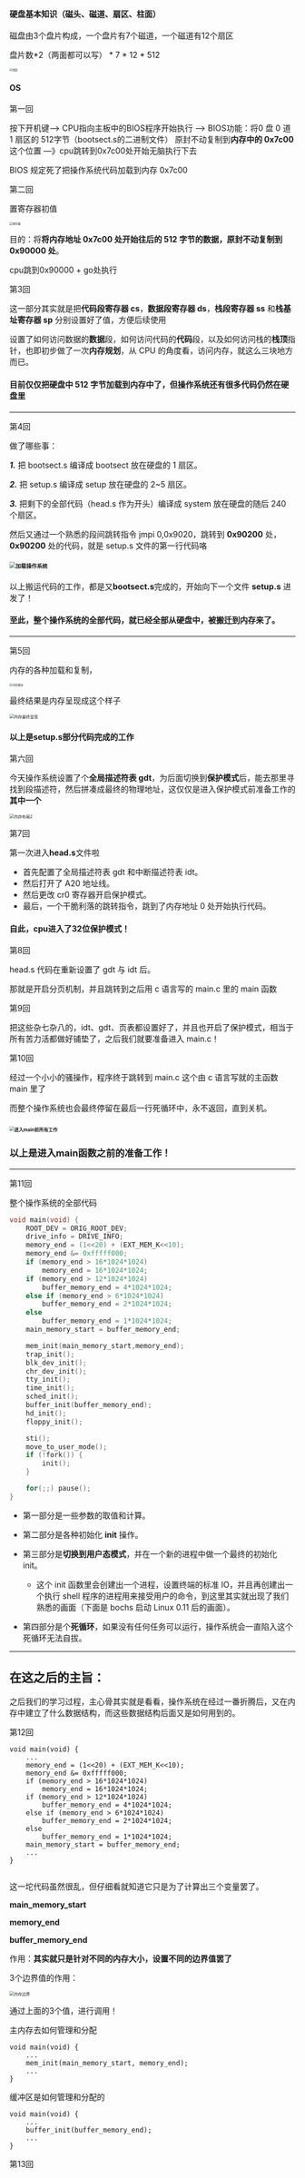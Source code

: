 #### 硬盘基本知识（磁头、磁道、扇区、柱面）

磁盘由3个盘片构成，一个盘片有7个磁道，一个磁道有12个扇区

盘片数*2（两面都可以写） * 7 * 12 * 512

<img src="/Users/zhangkuang/Documents/College/kuangkaungkaungha/Notes/OS/pic/扇区.png" alt="扇区" style="zoom:33%;" />

#### OS

第一回

按下开机键—> CPU指向主板中的BIOS程序开始执行 —> BIOS功能：将0 盘 0 道 1 扇区的 512字节（bootsect.s的二进制文件） 原封不动复制到**内存中的 0x7c00** 这个位置 —》cpu跳转到0x7c00处开始无脑执行下去

BIOS 规定死了把操作系统代码加载到内存 0x7c00



第二回

置寄存器初值

<img src="/Users/zhangkuang/Documents/College/kuangkaungkaungha/Notes/OS/pic/寄存器.png" alt="寄存器" style="zoom: 33%;" />



目的：将**将内存地址 0x7c00 处开始往后的 512 字节的数据，原封不动复制到 0x90000 处**。

cpu跳到0x90000 + go处执行



第3回

这一部分其实就是把**代码段寄存器 cs**，**数据段寄存器 ds**，**栈段寄存器 ss** 和**栈基址寄存器 sp** 分别设置好了值，方便后续使用



设置了如何访问数据的**数据**段，如何访问代码的**代码**段，以及如何访问栈的**栈顶**指针，也即初步做了一次**内存规划**，从 CPU 的角度看，访问内存，就这么三块地方而已。



#### **目前仅仅把硬盘中 512 字节加载到内存中了，但操作系统还有很多代码仍然在硬盘里**

------





第4回

做了哪些事：

***1.*** 把 bootsect.s 编译成 bootsect 放在硬盘的 1 扇区。

***2.*** 把 setup.s 编译成 setup 放在硬盘的 2~5 扇区。

***3.*** 把剩下的全部代码（head.s 作为开头）编译成 system 放在硬盘的随后 240 个扇区。



然后又通过一个熟悉的段间跳转指令 jmpi 0,0x9020，跳转到 **0x90200** 处， **0x90200** 处的代码，就是 setup.s 文件的第一行代码咯

#### <img src="/Users/zhangkuang/Documents/College/kuangkaungkaungha/Notes/OS/pic/加载操作系统.png" alt="加载操作系统" style="zoom: 67%;" />



以上搬运代码的工作，都是又**bootsect.s**完成的，开始向下一个文件 **setup.s** 进发了！

#### 至此，整个操作系统的**全部代码**，就已经全部从硬盘中，被搬迁到内存来了。

------



第5回

内存的各种加载和复制，

<img src="/Users/zhangkuang/Documents/College/kuangkaungkaungha/Notes/OS/pic/内存移动.png" alt="内存移动" style="zoom:33%;" />

最终结果是内存呈现成这个样子

<img src="/Users/zhangkuang/Documents/College/kuangkaungkaungha/Notes/OS/pic/内存最终呈现.png" alt="内存最终呈现" style="zoom:50%;" />



#### 以上是setup.s部分代码完成的工作



第六回

今天操作系统设置了个**全局描述符表 gdt**，为后面切换到**保护模式**后，能去那里寻找到段描述符，然后拼凑成最终的物理地址，这仅仅是进入保护模式前准备工作的**其中一个**

<img src="/Users/zhangkuang/Documents/College/kuangkaungkaungha/Notes/OS/pic/内存布局2.png" alt="内存布局2" style="zoom:50%;" />



第7回

第一次进入**head.s**文件啦

- 首先配置了全局描述符表 gdt 和中断描述符表 idt。
- 然后打开了 A20 地址线。
- 然后更改 cr0 寄存器开启保护模式。
- 最后，一个干脆利落的跳转指令，跳到了内存地址 0 处开始执行代码。



#### 自此，cpu进入了32位保护模式！



第8回

head.s 代码在重新设置了 gdt 与 idt 后。

那就是开启分页机制，并且跳转到之后用 c 语言写的 main.c 里的 main 函数



第9回

把这些杂七杂八的，idt、gdt、页表都设置好了，并且也开启了保护模式，相当于所有苦力活都做好铺垫了，之后我们就要准备进入 main.c！



第10回

经过一个小小的骚操作，程序终于跳转到 main.c 这个由 c 语言写就的主函数 main 里了

而整个操作系统也会最终停留在最后一行死循环中，永不返回，直到关机。





### <img src="/Users/zhangkuang/Documents/College/kuangkaungkaungha/Notes/OS/pic/进入main前所有工作.png" alt="进入main前所有工作" style="zoom:50%;" />



### 以上是进入main函数之前的准备工作！

------



第11回

整个操作系统的全部代码

```c
void main(void) {
    ROOT_DEV = ORIG_ROOT_DEV;
    drive_info = DRIVE_INFO;
    memory_end = (1<<20) + (EXT_MEM_K<<10);
    memory_end &= 0xfffff000;
    if (memory_end > 16*1024*1024)
        memory_end = 16*1024*1024;
    if (memory_end > 12*1024*1024) 
        buffer_memory_end = 4*1024*1024;
    else if (memory_end > 6*1024*1024)
        buffer_memory_end = 2*1024*1024;
    else
        buffer_memory_end = 1*1024*1024;
    main_memory_start = buffer_memory_end;

    mem_init(main_memory_start,memory_end);
    trap_init();
    blk_dev_init();
    chr_dev_init();
    tty_init();
    time_init();
    sched_init();
    buffer_init(buffer_memory_end);
    hd_init();
    floppy_init();

    sti();
    move_to_user_mode();
    if (!fork()) {
        init();
    }

    for(;;) pause();
}
```

- 第一部分是一些参数的取值和计算。
- 第二部分是各种初始化 **init** 操作。
- 第三部分是**切换到用户态模式**，并在一个新的进程中做一个最终的初始化 init。
  - 这个 init 函数里会创建出一个进程，设置终端的标准 IO，并且再创建出一个执行 shell 程序的进程用来接受用户的命令，到这里其实就出现了我们熟悉的画面（下面是 bochs 启动 Linux 0.11 后的画面）。

- 第四部分是个**死循环**，如果没有任何任务可以运行，操作系统会一直陷入这个死循环无法自拔。



------

## 在这之后的主旨：

之后我们的学习过程，主心骨其实就是看看，操作系统在经过一番折腾后，又在内存中建立了什么数据结构，而这些数据结构后面又是如何用到的。





第12回

```
void main(void) {
    ...
    memory_end = (1<<20) + (EXT_MEM_K<<10);
    memory_end &= 0xfffff000;
    if (memory_end > 16*1024*1024)
        memory_end = 16*1024*1024;
    if (memory_end > 12*1024*1024) 
        buffer_memory_end = 4*1024*1024;
    else if (memory_end > 6*1024*1024)
        buffer_memory_end = 2*1024*1024;
    else
        buffer_memory_end = 1*1024*1024;
    main_memory_start = buffer_memory_end;
    ...
}


```

这一坨代码虽然很乱，但仔细看就知道它只是为了计算出三个变量罢了。

**main_memory_start**

**memory_end**

**buffer_memory_end**

作用：**其实就只是针对不同的内存大小，设置不同的边界值罢了**

3个边界值的作用：

<img src="/Users/zhangkuang/Documents/College/kuangkaungkaungha/Notes/OS/pic/内存边界.png" alt="内存边界" style="zoom:50%;" />

通过上面的3个值，进行调用！

主内存去如何管理和分配

```
void main(void) {
    ...
    mem_init(main_memory_start, memory_end);
    ...
}
```

缓冲区是如何管理和分配的

```
void main(void) {
    ...
    buffer_init(buffer_memory_end);
    ...
}
```





第13回